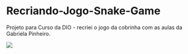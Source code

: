 # Recriando-Jogo-Snake-Game

Projeto para Curso da DIO - recriei o jogo da cobrinha com as aulas da Gabriela Pinheiro.

<img src = "https://www.google.com/logos/fnbx/snake_arcade/cta_alt.png">

